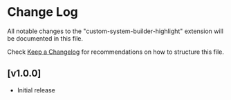 # Change Log

All notable changes to the "custom-system-builder-highlight" extension will be
documented in this file.

Check [Keep a Changelog](http://keepachangelog.com/) for recommendations on how
to structure this file.

## [v1.0.0]

- Initial release

